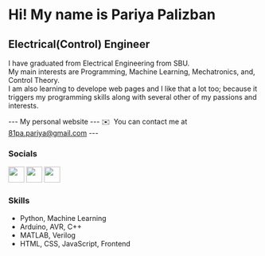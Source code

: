 Hi! My name is Pariya Palizban
================================

Electrical(Control) Engineer
------------------------------

I have graduated from Electrical Engineering from SBU.</br>
My main interests are Programming, Machine Learning, Mechatronics, and, Control Theory.</br>
I am also learning to develope web pages and I like that a lot too; because it triggers my programming skills along with several other of my passions and interests.

--- My personal website
--- ✉️  You can contact me at [81pa.pariya@gmail.com](mailto:81pa.pariya@gmail.com)  ---

### Socials

<p align="left"> <a href="https://www.github.com/PariyaPl" target="_blank" rel="noreferrer"><img src="https://raw.githubusercontent.com/danielcranney/readme-generator/main/public/icons/socials/github.svg" width="32" height="32" /></a> <a href="https://www.linkedin.com/in/pariyapalizban" target="_blank" rel="noreferrer"><img src="https://raw.githubusercontent.com/danielcranney/readme-generator/main/public/icons/socials/linkedin.svg" width="32" height="32" /></a> <a href="https://discord.com/users/pariyapalizban" target="_blank" rel="noreferrer"><img src="https://raw.githubusercontent.com/danielcranney/readme-generator/main/public/icons/socials/discord.svg" width="32" height="32" /></a>  </p>

### Skills
* Python, Machine Learning 
* Arduino, AVR, C++
* MATLAB, Verilog
* HTML, CSS, JavaScript, Frontend
